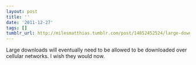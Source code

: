 ```yaml
---
layout: post
title: ''
date: '2011-12-27'
tags: []
tumblr_url: http://milesmatthias.tumblr.com/post/14852452524/large-downloads-will-eventually-need-to-be-allowed
---
```

Large downloads will eventually need to be allowed to be downloaded over cellular networks. I wish they would now.
